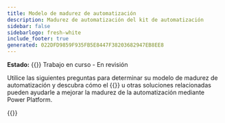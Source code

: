 ```yaml
---
title: Modelo de madurez de automatización
description: Madurez de automatización del kit de automatización
sidebar: false
sidebarlogo: fresh-white
include_footer: true
generated: 022DFD9859F935FB5E8447F38203682947EB8EE8
---
```


**Estado:** {{<externalImage src="https://github.githubassets.com/images/icons/emoji/unicode/1f6a7.png" size="16x16" text="Construction Icon">}} Trabajo en curso - En revisión

Utilice las siguientes preguntas para determinar su modelo de madurez de automatización y descubra cómo el {{<product-name>}} u otras soluciones relacionadas pueden ayudarle a mejorar la madurez de la automatización mediante Power Platform.

{{<questions name="/content/es/automation-maturity-model.json" completed="" shownavigationbuttons="false" locale="es">}}
